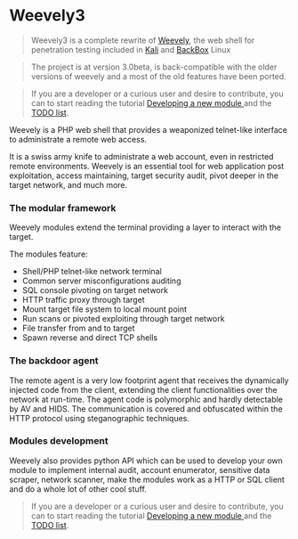 Weevely3
=======

> Weevely3 is a complete rewrite of [Weevely](https://github.com/epinna/Weevely), the web shell for penetration testing included in [Kali](http://www.kali.org/) and [BackBox](http://www.kali.org/) Linux

> The project is at version 3.0beta, is back-compatible with the older versions of weevely and a most of the old features have been ported.

> If you are a developer or a curious user and desire to contribute, you can to start reading the tutorial [Developing a new module ](https://github.com/epinna/weevely3/wiki/developing-a-new-module) and the [TODO list](https://github.com/epinna/weevely3/issues/1).

Weevely is a PHP web shell that provides a weaponized telnet-like interface to administrate a remote web access.

It is a swiss army knife to administrate a web account, even in restricted remote environments. Weevely is an essential tool for web application post exploitation, access maintaining, target security audit, pivot deeper in the target network, and much more.

### The modular framework

Weevely modules extend the terminal providing a layer to interact with the target.

The modules feature:

* Shell/PHP telnet-like network terminal
* Common server misconfigurations auditing
* SQL console pivoting on target network
* HTTP traffic proxy through target
* Mount target file system to local mount point
* Run scans or pivoted exploiting through target network
* File transfer from and to target
* Spawn reverse and direct TCP shells

### The backdoor agent

The remote agent is a very low footprint agent that receives the dynamically injected code from the client, extending the client functionalities over the network at run-time. The agent code is polymorphic and hardly detectable by AV and HIDS. The communication is covered and obfuscated within the HTTP protocol using steganographic techniques.

### Modules development

Weevely also provides python API which can be used to develop your own module to implement internal audit, account enumerator, sensitive data scraper, network scanner, make the modules work as a HTTP or SQL client and do a whole lot of other cool stuff.

> If you are a developer or a curious user and desire to contribute, you can to start reading the tutorial [Developing a new module ](https://github.com/epinna/weevely3/wiki/developing-a-new-module) and the [TODO list](https://github.com/epinna/weevely3/issues/1).
